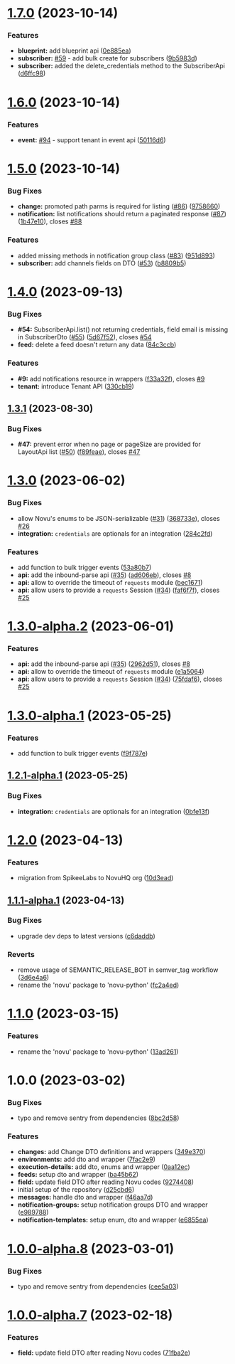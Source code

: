 # [1.7.0](https://github.com/novuhq/novu-python/compare/v1.6.0...v1.7.0) (2023-10-14)


### Features

* **blueprint:** add blueprint api ([0e885ea](https://github.com/novuhq/novu-python/commit/0e885ea55c9fec7cd70892f4c1935e92f15e1e21))
* **subscriber:** [#59](https://github.com/novuhq/novu-python/issues/59) - add bulk create for subscribers ([9b5983d](https://github.com/novuhq/novu-python/commit/9b5983d506a020b0361bc03d218196602aa3c857))
* **subscriber:** added the delete_credentials method to the SubscriberApi ([d6ffc98](https://github.com/novuhq/novu-python/commit/d6ffc98c0c448cf6bbe8326f3c3864a8431d0c50))

# [1.6.0](https://github.com/novuhq/novu-python/compare/v1.5.0...v1.6.0) (2023-10-14)


### Features

* **event:** [#94](https://github.com/novuhq/novu-python/issues/94) - support tenant in event api ([50116d6](https://github.com/novuhq/novu-python/commit/50116d68a7475f56ca5f74e37e5de397fd86abd3))

# [1.5.0](https://github.com/novuhq/novu-python/compare/v1.4.0...v1.5.0) (2023-10-14)


### Bug Fixes

* **change:** promoted path parms is required for listing ([#86](https://github.com/novuhq/novu-python/issues/86)) ([9758660](https://github.com/novuhq/novu-python/commit/975866055a0aaab201d27c7fb7f466dd57e46a35))
* **notification:** list notifications should return a paginated response ([#87](https://github.com/novuhq/novu-python/issues/87)) ([1b47e10](https://github.com/novuhq/novu-python/commit/1b47e10deee9be3a015e826d8111e5e8f312e0fb)), closes [#88](https://github.com/novuhq/novu-python/issues/88)


### Features

* added missing methods in notification group class ([#83](https://github.com/novuhq/novu-python/issues/83)) ([951d893](https://github.com/novuhq/novu-python/commit/951d8938ceaca68e211ed3991c0efb93f543b72b))
* **subscriber:** add channels fields on DTO ([#53](https://github.com/novuhq/novu-python/issues/53)) ([b8809b5](https://github.com/novuhq/novu-python/commit/b8809b5b4b342f4fff15fa515b60599d3079fdba))

# [1.4.0](https://github.com/novuhq/novu-python/compare/v1.3.1...v1.4.0) (2023-09-13)


### Bug Fixes

* **#54:** SubscriberApi.list() not returning credentials, field email is missing in SubscriberDto ([#55](https://github.com/novuhq/novu-python/issues/55)) ([5d67f52](https://github.com/novuhq/novu-python/commit/5d67f52c3b844821ad5191a1d840a0d1e464ee12)), closes [#54](https://github.com/novuhq/novu-python/issues/54)
* **feed:** delete a feed doesn't return any data ([84c3ccb](https://github.com/novuhq/novu-python/commit/84c3ccb2ae9848f2b35475147ef1f9353c901acb))


### Features

* **#9:** add notifications resource in wrappers ([f33a32f](https://github.com/novuhq/novu-python/commit/f33a32fc788085516515ba7a3fa54181248e43bf)), closes [#9](https://github.com/novuhq/novu-python/issues/9)
* **tenant:** introduce Tenant API ([330cb19](https://github.com/novuhq/novu-python/commit/330cb19a679f1284487acd8f6beabd3edc681448))

## [1.3.1](https://github.com/novuhq/novu-python/compare/v1.3.0...v1.3.1) (2023-08-30)


### Bug Fixes

* **#47:** prevent error when no page or pageSize are provided for LayoutApi list ([#50](https://github.com/novuhq/novu-python/issues/50)) ([f89feae](https://github.com/novuhq/novu-python/commit/f89feae29c259693f0b22f4924c3338de1b4bf6e)), closes [#47](https://github.com/novuhq/novu-python/issues/47)

# [1.3.0](https://github.com/novuhq/novu-python/compare/v1.2.0...v1.3.0) (2023-06-02)


### Bug Fixes

* allow Novu's enums to be JSON-serializable ([#31](https://github.com/novuhq/novu-python/issues/31)) ([368733e](https://github.com/novuhq/novu-python/commit/368733e4e173288076901c3a1f6d1ec431ec204e)), closes [#26](https://github.com/novuhq/novu-python/issues/26)
* **integration:** ``credentials`` are optionals for an integration ([284c2fd](https://github.com/novuhq/novu-python/commit/284c2fd00b45045e7d49cd910afde051e94c3b46))


### Features

* add function to bulk trigger events ([53a80b7](https://github.com/novuhq/novu-python/commit/53a80b765c9761fae6fade04a4e578885d61ec59))
* **api:** add the inbound-parse api ([#35](https://github.com/novuhq/novu-python/issues/35)) ([ad606eb](https://github.com/novuhq/novu-python/commit/ad606eba9d5be9d022bc553a3941609392ed326a)), closes [#8](https://github.com/novuhq/novu-python/issues/8)
* **api:** allow to override the timeout of `requests` module ([bec1671](https://github.com/novuhq/novu-python/commit/bec1671d8133aa9c337a7bd4864e6f76321e54ac))
* **api:** allow users to provide a `requests` Session ([#34](https://github.com/novuhq/novu-python/issues/34)) ([faf6f7f](https://github.com/novuhq/novu-python/commit/faf6f7f225d5feb4781c9f0c8a8b58f05462ed90)), closes [#25](https://github.com/novuhq/novu-python/issues/25)

# [1.3.0-alpha.2](https://github.com/novuhq/novu-python/compare/v1.3.0-alpha.1...v1.3.0-alpha.2) (2023-06-01)


### Features

* **api:** add the inbound-parse api ([#35](https://github.com/novuhq/novu-python/issues/35)) ([2962d51](https://github.com/novuhq/novu-python/commit/2962d51d415bfa095b7ca3bf452d31b9e34c4e38)), closes [#8](https://github.com/novuhq/novu-python/issues/8)
* **api:** allow to override the timeout of `requests` module ([e1a5064](https://github.com/novuhq/novu-python/commit/e1a5064c23db2564d2ce4dcbdf99e63b3940d3d6))
* **api:** allow users to provide a `requests` Session ([#34](https://github.com/novuhq/novu-python/issues/34)) ([75fdaf6](https://github.com/novuhq/novu-python/commit/75fdaf615273dcafc386cdb7bbc4d09f7be1607d)), closes [#25](https://github.com/novuhq/novu-python/issues/25)

# [1.3.0-alpha.1](https://github.com/novuhq/novu-python/compare/v1.2.1-alpha.1...v1.3.0-alpha.1) (2023-05-25)


### Features

* add function to bulk trigger events ([f9f787e](https://github.com/novuhq/novu-python/commit/f9f787e71c70eeba3be0e4b560a62a42e7a5b3c8))

## [1.2.1-alpha.1](https://github.com/novuhq/novu-python/compare/v1.2.0...v1.2.1-alpha.1) (2023-05-25)


### Bug Fixes

* **integration:** ``credentials`` are optionals for an integration ([0bfe13f](https://github.com/novuhq/novu-python/commit/0bfe13f402a1115bf4a04d3c064815ed47bc8779))

# [1.2.0](https://github.com/novuhq/novu-python/compare/v1.1.0...v1.2.0) (2023-04-13)


### Features

* migration from SpikeeLabs to NovuHQ org ([10d3ead](https://github.com/novuhq/novu-python/commit/10d3ead5f8914b9965461276a27083d6294f10a1))

## [1.1.1-alpha.1](https://github.com/novuhq/novu-python/compare/v1.1.0...v1.1.1-alpha.1) (2023-04-13)


### Bug Fixes

* upgrade dev deps to latest versions ([c6daddb](https://github.com/novuhq/novu-python/commit/c6daddbec611fd23b479ba234131281613434b73))


### Reverts

* remove usage of SEMANTIC_RELEASE_BOT in semver_tag workflow ([3d6e4a6](https://github.com/novuhq/novu-python/commit/3d6e4a6de42bacf06e74775d95ab73341ecb224f))
* rename the 'novu' package to 'novu-python' ([fc2a4ed](https://github.com/novuhq/novu-python/commit/fc2a4edc2b0c659b01f82d4c4d3f918622c7f096))

# [1.1.0](https://github.com/novuhq/novu-python/compare/v1.0.0...v1.1.0) (2023-03-15)


### Features

* rename the 'novu' package to 'novu-python' ([13ad261](https://github.com/novuhq/novu-python/commit/13ad2612266e4d5c44c2e11149ed576f14c8ba03))

# 1.0.0 (2023-03-02)


### Bug Fixes

* typo and remove sentry from dependencies ([8bc2d58](https://github.com/novuhq/novu-python/commit/8bc2d5860bc8bb763f0ecd0cbdcdf0ae0cf206f7))


### Features

* **changes:** add Change DTO definitions and wrappers ([349e370](https://github.com/novuhq/novu-python/commit/349e370494dccb351b06ce98879bea740b1d6333))
* **environments:** add dto and wrapper ([7fac2e9](https://github.com/novuhq/novu-python/commit/7fac2e947526fa51a27b89dde046097ece6fc743))
* **execution-details:** add dto, enums and wrapper ([0aa12ec](https://github.com/novuhq/novu-python/commit/0aa12ec133bf4efa087296581bf6c687a6d1e915))
* **feeds:** setup dto and wrapper ([ba45b62](https://github.com/novuhq/novu-python/commit/ba45b622440c14e9874862838ca4e4c55b057e00))
* **field:** update field DTO after reading Novu codes ([9274408](https://github.com/novuhq/novu-python/commit/927440880898e8064cd50ffc5c250adb092b103f))
* initial setup of the repository ([d25cbd6](https://github.com/novuhq/novu-python/commit/d25cbd646ef01f694df513af390b7b0969ef9a03))
* **messages:** handle dto and wrapper ([f46aa7d](https://github.com/novuhq/novu-python/commit/f46aa7d1e3418a7c9361272e13621ccdb2fbabd4))
* **notification-groups:** setup notification groups DTO and wrapper ([e989788](https://github.com/novuhq/novu-python/commit/e989788227991634e6ffade54d7ea1cdaa953927))
* **notification-templates:** setup enum, dto and wrapper ([e6855ea](https://github.com/novuhq/novu-python/commit/e6855ead4e806f102408da74c71b0bfc30697f8a))

# [1.0.0-alpha.8](https://github.com/novuhq/novu-python/compare/v1.0.0-alpha.7...v1.0.0-alpha.8) (2023-03-01)


### Bug Fixes

* typo and remove sentry from dependencies ([cee5a03](https://github.com/novuhq/novu-python/commit/cee5a03e2178246ec379aaf8b2d3f4459f476ba5))

# [1.0.0-alpha.7](https://github.com/novuhq/novu-python/compare/v1.0.0-alpha.6...v1.0.0-alpha.7) (2023-02-18)


### Features

* **field:** update field DTO after reading Novu codes ([71fba2e](https://github.com/novuhq/novu-python/commit/71fba2eb24e829fe4c99f613b8b8b068365754f0))
